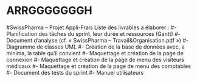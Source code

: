 # ARRGGGGGGGH
#SwissPharma – Projet Appli-Frais
Liste des livrables à élaborer :
#- Planification des tâches du sprint, leur durée et ressources (Gantt)
#- Document d’analyse (cf. « SwissPharma – Travail&Organisation.pdf »)
#- Diagramme de classes UML
#- Création de la base de données avec, a minima, la table qu’il convient
#- Maquettage et création de la page de connexion
#- Maquettage et création de la page de menu des visiteurs médicaux
#- Maquettage et création de la page de menu des comptables
#- Document des tests du sprint
#- Manuel utilisateurs
